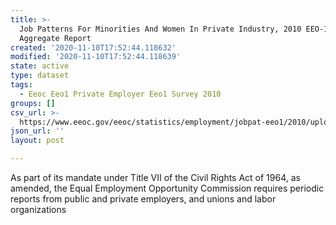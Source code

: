 ```yaml
---
title: >-
  Job Patterns For Minorities And Women In Private Industry, 2010 EEO-1 NAICS-4
  Aggregate Report
created: '2020-11-10T17:52:44.118632'
modified: '2020-11-10T17:52:44.118639'
state: active
type: dataset
tags:
  - Eeoc Eeo1 Private Employer Eeo1 Survey 2010
groups: []
csv_url: >-
  https://www.eeoc.gov/eeoc/statistics/employment/jobpat-eeo1/2010/upload/2010_EEO-1_Job_Patterns_Data.zip
json_url: ''
layout: post

---
```

As part of its mandate under Title VII of the Civil Rights Act of 1964, as amended, the Equal Employment Opportunity Commission requires periodic reports from public and private employers, and unions and labor organizations 
